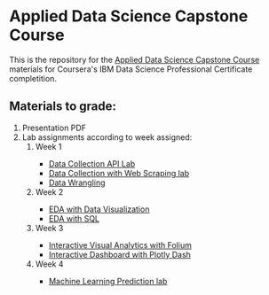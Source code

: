 # Applied Data Science Capstone Course

This is the repository for the <a href="https://www.coursera.org/learn/applied-data-science-capstone">Applied Data Science Capstone Course</a> materials for Coursera's IBM Data Science Professional Certificate completition.

## Materials to grade:
<ol>
  <li>Presentation PDF</li>
  <li>Lab assignments according to week assigned:
    <ol>
      <li>Week 1</li>
        <ul>
          <li><a href="https://github.com/gchaudhuri/coursera_applied_data_sc_capstone/blob/master/week%201/Lab_1_Collecting_the_data_with_API.ipynb">Data Collection API Lab</a></li>
            <li><a href="https://github.com/gchaudhuri/coursera_applied_data_sc_capstone/blob/master/week%201/Lab%201_1_Data_Collection_with_Web_Scraping.ipynb">Data Collection with Web Scraping lab</a></li>
          <li><a href="https://github.com/gchaudhuri/coursera_applied_data_sc_capstone/blob/master/week%201/Lab_2_Data_Wrangling.ipynb">Data Wrangling</a></li>
        </ul>
      <li>Week 2</li>
          <ul>
             <li><a href = "https://github.com/gchaudhuri/coursera_applied_data_sc_capstone/blob/master/week%202/eda-dataviz.ipynb">EDA with Data Visualization</a></li>
            <li><a href="https://github.com/gchaudhuri/coursera_applied_data_sc_capstone/blob/master/week%202/EDA_with_SQL.ipynb">EDA with SQL</a></li>
          </ul>
      <li>Week 3</li>
          <ul>
            <li><a href="https://github.com/gchaudhuri/coursera_applied_data_sc_capstone/blob/master/week%203/lab_jupyter_launch_site_location.ipynb">Interactive Visual Analytics with Folium</a></li>
            <li><a href="https://github.com/gchaudhuri/coursera_applied_data_sc_capstone/blob/master/week%203/spacex_dash_app.py">Interactive Dashboard with Plotly Dash</a></li>
          </ul>
      <li>Week 4</li>
          <ul>
            <li><a href="https://github.com/gchaudhuri/coursera_applied_data_sc_capstone/blob/master/week%204/SpaceX_Machine%20Learning%20Prediction_Part_5.ipynb">Machine Learning Prediction lab</a></li>
          </ul>
    </ol>
</ul>
